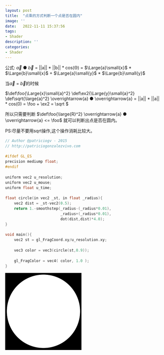 ```yaml
---
layout: post
title:  "点乘的方式判断一个点是否在圆内"
image: ''
date:   2022-11-11 15:37:56
tags:
- Shader
description: ''
categories: 
- Shader
---
```


公式: $\overrightarrow{a}$ ● $\overrightarrow{b}$ = ||a|| * ||b|| * cos(Θ) = $\Large{a}\small{x}$ * $\Large{b}\small{x}$ + $\Large{a}\small{y}$ * $\Large{b}\small{y}$

当$\overrightarrow{a}$ = $\overrightarrow{b}$的时候

$\def\foo{\Large{x}\small{a}^2} \def\ex2{\Large{y}\small{a}^2} \def\sqrt{\large{a}^2}
  \overrightarrow{a} ● \overrightarrow{a} = ||a|| * ||a|| * cos(0) = \foo + \ex2  = \sqrt $

所以只需要判断 $\def\foo{\large{R}^2} \overrightarrow{a} ● \overrightarrow{a} <= \foo$ 就可以判断出点是否在圆内。  

PS:尽量不要用sqrt操作,这个操作消耗比较大。
```c
// Author @patriciogv - 2015
// http://patriciogonzalezvivo.com

#ifdef GL_ES
precision mediump float;
#endif

uniform vec2 u_resolution;
uniform vec2 u_mouse;
uniform float u_time;

float circle(in vec2 _st, in float _radius){
    vec2 dist = _st-vec2(0.5);
	return 1.-smoothstep(_radius-(_radius*0.01),
                         _radius+(_radius*0.01),
                         dot(dist,dist)*4.0);
}

void main(){
	vec2 st = gl_FragCoord.xy/u_resolution.xy;

	vec3 color = vec3(circle(st,0.9));

	gl_FragColor = vec4( color, 1.0 );
}
```
![图片](..\assets\img\opengl\circle.png)  